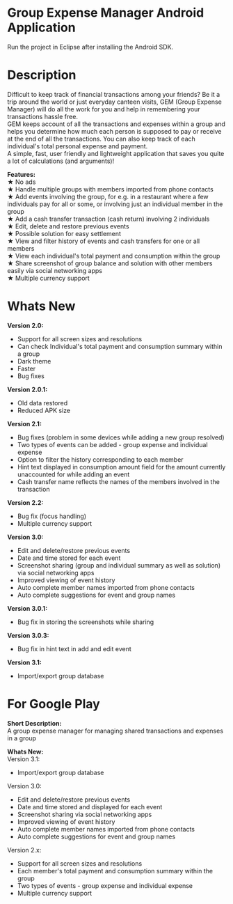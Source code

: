 ﻿Group Expense Manager Android Application
=========================================
Run the project in Eclipse after installing the Android SDK.

Description
============
Difficult to keep track of financial transactions among your friends? Be it a trip around the world or just everyday canteen visits, GEM (Group Expense Manager) will do all the work for you and help in remembering your transactions hassle free.  
GEM keeps account of all the transactions and expenses within a group and helps you determine how much each person is supposed to pay or receive at the end of all the transactions. You can also keep track of each individual's total personal expense and payment.  
A simple, fast, user friendly and lightweight application that saves you quite a lot of calculations (and arguments)!

<b>Features:</b>  
★ No ads  
★ Handle multiple groups with members imported from phone contacts  
★ Add events involving the group, for e.g. in a restaurant where a few individuals pay for all or some, or involving just an individual member in the group  
★ Add a cash transfer transaction (cash return) involving 2 individuals  
★ Edit, delete and restore previous events  
★ Possible solution for easy settlement  
★ View and filter history of events and cash transfers for one or all members  
★ View each individual's total payment and consumption within the group  
★ Share screenshot of group balance and solution with other members easily via social networking apps  
★ Multiple currency support

Whats New
==========
<b>Version 2.0:</b>  
- Support for all screen sizes and resolutions  
- Can check Individual's total payment and consumption summary within a group  
- Dark theme  
- Faster  
- Bug fixes

<b>Version 2.0.1:</b>
- Old data restored
- Reduced APK size

<b>Version 2.1:</b>  
- Bug fixes (problem in some devices while adding a new group resolved)
- Two types of events can be added - group expense and individual expense
- Option to filter the history corresponding to each member
- Hint text displayed in consumption amount field for the amount currently unaccounted for while adding an event
- Cash transfer name reflects the names of the members involved in the transaction

<b>Version 2.2:</b>  
- Bug fix (focus handling)
- Multiple currency support

<b>Version 3.0:</b>  
- Edit and delete/restore previous events
- Date and time stored for each event
- Screenshot sharing (group and individual summary as well as solution) via social networking apps
- Improved viewing of event history
- Auto complete member names imported from phone contacts
- Auto complete suggestions for event and group names

<b>Version 3.0.1:</b>  
- Bug fix in storing the screenshots while sharing

<b>Version 3.0.3:</b>  
- Bug fix in hint text in add and edit event

<b>Version 3.1:</b>  
- Import/export group database

For Google Play
================
<b>Short Description:</b>  
A group expense manager for managing shared transactions and expenses in a group

<b>Whats New:</b>  
Version 3.1:
- Import/export group database

Version 3.0:
- Edit and delete/restore previous events
- Date and time stored and displayed for each event
- Screenshot sharing via social networking apps
- Improved viewing of event history
- Auto complete member names imported from phone contacts
- Auto complete suggestions for event and group names

Version 2.x:
- Support for all screen sizes and resolutions
- Each member's total payment and consumption summary within the group
- Two types of events - group expense and individual expense
- Multiple currency support
